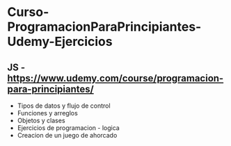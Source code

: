 # Curso-ProgramacionParaPrincipiantes-Udemy-Ejercicios
## JS - https://www.udemy.com/course/programacion-para-principiantes/

- Tipos de datos y flujo de control
- Funciones y arreglos
- Objetos y clases
- Ejercicios de programacion - logica
- Creacion de un juego de ahorcado
